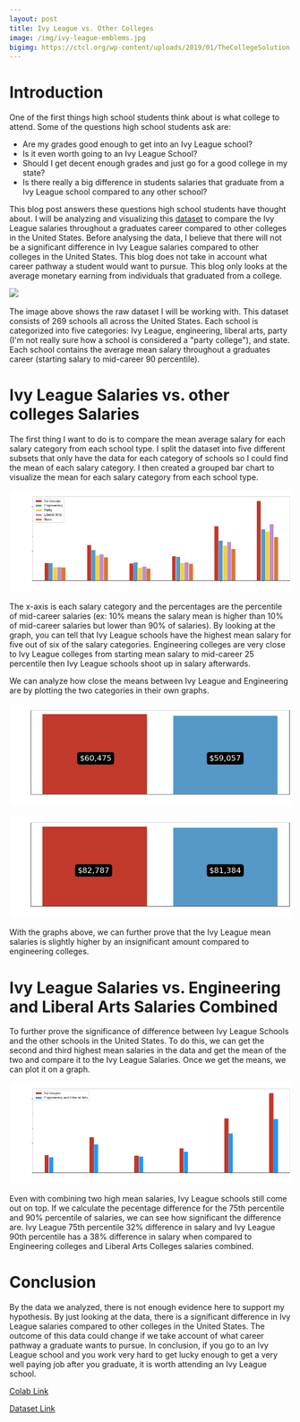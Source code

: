 ```yaml
---
layout: post
title: Ivy League vs. Other Colleges
image: /img/ivy-league-emblems.jpg
bigimg: https://ctcl.org/wp-content/uploads/2019/01/TheCollegeSolution.image_-810x307.png
---
```

# Introduction
One of the first things high school students think about is what college to attend. Some of the questions high school students ask are: 
  * Are my grades good enough to get into an Ivy League school?
  * Is it even worth going to an Ivy League School?
  * Should I get decent enough grades and just go for a good college in my state? 
  * Is there really a big difference in students salaries that graduate from a Ivy League school compared to any other school? 
  
This blog post answers these questions high school students have thought about. I will be analyzing and visualizing this [dataset](https://www.kaggle.com/wsj/college-salaries#salaries-by-college-type.csv) to compare the Ivy League salaries throughout a graduates career compared to other colleges in the United States. Before analysing the data, I believe that there will not be a significant difference in Ivy League salaries compared to other colleges in the United States. This blog does not take in account what career pathway a student would want to pursue. This blog only looks at the average monetary earning from individuals that graduated from a college.

![](https://i.gyazo.com/0a30944743f0f6dbddb0d32c42be1229.png)

The image above shows the raw dataset I will be working with. This dataset consists of 269 schools all across the United States. Each school is categorized into five categories: Ivy League, engineering, liberal arts, party (I'm not really sure how a school is considered a "party college"), and state. Each school contains the average mean salary throughout a graduates career (starting salary to mid-career 90 percentile). 

# Ivy League Salaries vs. other colleges Salaries

The first thing I want to do is to compare the mean average salary for each salary category from each school type. I split the dataset into five different subsets that only have the data for each category of schools so I could find the mean of each salary category. I then created a grouped bar chart to visualize the mean for each salary category from each school type.

![](/img/FINAL_mean_graph.png)

The x-axis is each salary category and the percentages are the percentile of mid-career salaries (ex: 10% means the salary mean is higher than 10% of mid-career salaries but lower than 90% of salaries). By looking at the graph, you can tell that Ivy League schools have the highest mean salary for five out of six of the salary categories. Engineering colleges are very close to Ivy League colleges from starting mean salary to mid-career 25 percentile then Ivy League schools shoot up in salary afterwards.

We can analyze how close the means between Ivy League and Engineering are by plotting the two categories in their own graphs.

![](/img/FINAL_ivy_eng_starting_salary.png)

![](/img/FINAL_ivy_eng_midcareer25_Salary.png)

With the graphs above, we can further prove that the Ivy League mean salaries is slightly higher by an insignificant amount compared to engineering colleges.

# Ivy League Salaries vs. Engineering and Liberal Arts Salaries Combined

To further prove the significance of difference between Ivy League Schools and the other schools in the United States. To do this, we can get the second and third highest mean salaries in the data and get the mean of the two and compare it to the Ivy League Salaries. Once we get the means, we can plot it on a graph.

![](/img/FINAL_ivy_eng_arts_mean_graph.png)

Even with combining two high mean salaries, Ivy League schools still come out on top. If we calculate the pecentage difference for the 75th percentile and 90% percentile of salaries, we can see how significant the difference are. Ivy League 75th percentile 32% difference in salary and Ivy League 90th percentile has a 38% difference in salary when compared to Engineering colleges and Liberal Arts Colleges salaries combined.

# Conclusion

By the data we analyzed, there is not enough evidence here to support my hypothesis. By just looking at the data, there is a significant difference in Ivy League salaries compared to other colleges in the United States. The outcome of this data could change if we take account of what career pathway a graduate wants to pursue. In conclusion, if you go to an Ivy League school and you work very hard to get lucky enough to get a very well paying job after you graduate, it is worth attending an Ivy League school.

[Colab Link](https://colab.research.google.com/drive/1F3poZJOL9j2h3coI-7PtGFpOBYosuOn7)

[Dataset Link](https://www.kaggle.com/wsj/college-salaries#salaries-by-college-type.csv)
